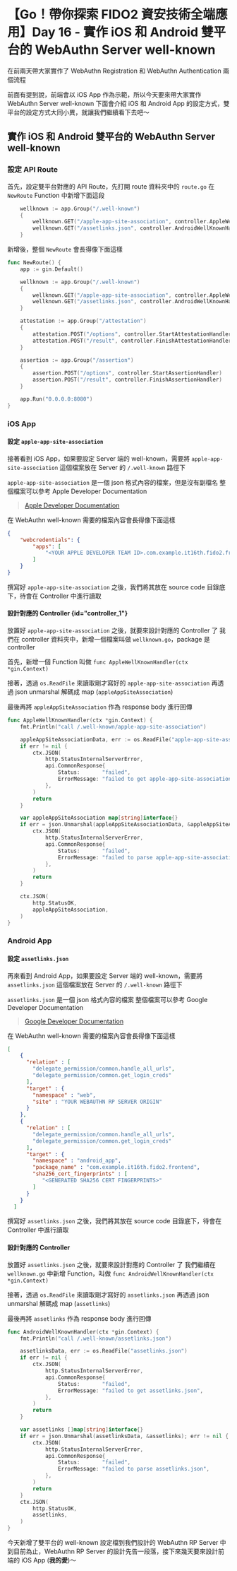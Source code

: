 # 【Go！帶你探索 FIDO2 資安技術全端應用】Day 16 - 實作 iOS 和 Android 雙平台的 WebAuthn Server well-known

在前兩天帶大家實作了 WebAuthn Registration 和 WebAuthn Authentication 兩個流程

前面有提到說，前端會以 iOS App 作為示範，所以今天要來帶大家實作 WebAuthn Server well-known
下面會介紹 iOS 和 Android App 的設定方式，雙平台的設定方式大同小異，就讓我們繼續看下去吧～

## 實作 iOS 和 Android 雙平台的 WebAuthn Server well-known

### 設定 API Route

首先，設定雙平台對應的 API Route，先打開 route 資料夾中的 `route.go`
在 `NewRoute` Function 中新增下面這段

```go
	wellknown := app.Group("/.well-known")
	{
		wellknown.GET("/apple-app-site-association", controller.AppleWellKnownHandler)
		wellknown.GET("/assetlinks.json", controller.AndroidWellKnownHandler)
	}
```

新增後，整個 `NewRoute` 會長得像下面這樣

```go
func NewRoute() {
	app := gin.Default()

	wellknown := app.Group("/.well-known")
	{
		wellknown.GET("/apple-app-site-association", controller.AppleWellKnownHandler)
		wellknown.GET("/assetlinks.json", controller.AndroidWellKnownHandler)
	}

	attestation := app.Group("/attestation")
	{
		attestation.POST("/options", controller.StartAttestationHandler)
		attestation.POST("/result", controller.FinishAttestationHandler)
	}

	assertion := app.Group("/assertion")
	{
		assertion.POST("/options", controller.StartAssertionHandler)
		assertion.POST("/result", controller.FinishAssertionHandler)
	}

	app.Run("0.0.0.0:8080")
}
```

### iOS App

#### 設定 `apple-app-site-association`

接著看到 iOS App，如果要設定 Server 端的 well-known，需要將 `apple-app-site-association` 這個檔案放在 Server 的 `/.well-known` 路徑下

`apple-app-site-association` 是一個 json 格式內容的檔案，但是沒有副檔名
整個檔案可以參考 Apple Developer Documentation

> [Apple Developer Documentation](https://developer.apple.com/documentation/xcode/supporting-associated-domains)

在 WebAuthn well-known 需要的檔案內容會長得像下面這樣

```json
{
    "webcredentials": {
        "apps": [
            "<YOUR APPLE DEVELOPER TEAM ID>.com.example.it16th.fido2.frontend"
        ]
    }
}
```

撰寫好 `apple-app-site-association` 之後，我們將其放在 source code 目錄底下，待會在 Controller 中進行讀取

#### 設計對應的 Controller {id="controller_1"}

放置好 `apple-app-site-association` 之後，就要來設計對應的 Controller 了
我們在 controller 資料夾中，新增一個檔案叫做 `wellknown.go`，package 是 controller

首先，新增一個 Function 叫做 `func AppleWellKnownHandler(ctx *gin.Context)`

接著，透過 `os.ReadFile` 來讀取剛才寫好的 `apple-app-site-association`
再透過 json unmarshal 解碼成 map (`appleAppSiteAssociation`)

最後再將 `appleAppSiteAssociation` 作為 response body 進行回傳

```go
func AppleWellKnownHandler(ctx *gin.Context) {
	fmt.Println("call /.well-known/apple-app-site-association")

	appleAppSiteAssociationData, err := os.ReadFile("apple-app-site-association")
	if err != nil {
		ctx.JSON(
			http.StatusInternalServerError,
			api.CommonResponse{
				Status:       "failed",
				ErrorMessage: "failed to get apple-app-site-association",
			},
		)
		return
	}

	var appleAppSiteAssociation map[string]interface{}
	if err = json.Unmarshal(appleAppSiteAssociationData, &appleAppSiteAssociation); err != nil {
		ctx.JSON(
			http.StatusInternalServerError,
			api.CommonResponse{
				Status:       "failed",
				ErrorMessage: "failed to parse apple-app-site-association",
			},
		)
		return
	}

	ctx.JSON(
		http.StatusOK,
		appleAppSiteAssociation,
	)
}
```

### Android App

#### 設定 `assetlinks.json`

再來看到 Android App，如果要設定 Server 端的 well-known，需要將 `assetlinks.json` 這個檔案放在 Server 的 `/.well-known` 路徑下

`assetlinks.json` 是一個 json 格式內容的檔案
整個檔案可以參考 Google Developer Documentation

> [Google Developer Documentation](https://developers.google.com/identity/credential-sharing/example-multiple-websites-apps)

在 WebAuthn well-known 需要的檔案內容會長得像下面這樣

```json
[
    {
      "relation" : [
        "delegate_permission/common.handle_all_urls",
        "delegate_permission/common.get_login_creds"
      ],
      "target" : {
        "namespace" : "web",
        "site" : "YOUR WEBAUTHN RP SERVER ORIGIN"
      }
    },
    {
      "relation" : [
        "delegate_permission/common.handle_all_urls",
        "delegate_permission/common.get_login_creds"
      ],
      "target" : {
        "namespace" : "android_app",
        "package_name" : "com.example.it16th.fido2.frontend",
        "sha256_cert_fingerprints" : [
           "<GENERATED SHA256 CERT FINGERPRINTS>"
        ]
      }
    }
  ]
```

撰寫好 `assetlinks.json` 之後，我們將其放在 source code 目錄底下，待會在 Controller 中進行讀取

#### 設計對應的 Controller

放置好 `assetlinks.json` 之後，就要來設計對應的 Controller 了
我們繼續在 `wellknown.go` 中新增 Function，叫做 `func AndroidWellKnownHandler(ctx *gin.Context)`

接著，透過 `os.ReadFile` 來讀取剛才寫好的 `assetlinks.json`
再透過 json unmarshal 解碼成 map (`assetlinks`)

最後再將 `assetlinks` 作為 response body 進行回傳

```go
func AndroidWellKnownHandler(ctx *gin.Context) {
	fmt.Println("call /.well-known/assetlinks.json")

	assetlinksData, err := os.ReadFile("assetlinks.json")
	if err != nil {
		ctx.JSON(
			http.StatusInternalServerError,
			api.CommonResponse{
				Status:       "failed",
				ErrorMessage: "failed to get assetlinks.json",
			},
		)
		return
	}

	var assetlinks []map[string]interface{}
	if err = json.Unmarshal(assetlinksData, &assetlinks); err != nil {
		ctx.JSON(
			http.StatusInternalServerError,
			api.CommonResponse{
				Status:       "failed",
				ErrorMessage: "failed to parse assetlinks.json",
			},
		)
		return
	}
	ctx.JSON(
		http.StatusOK,
		assetlinks,
	)
}
```

今天新增了雙平台的 well-known 設定檔到我們設計的 WebAuthn RP Server 中
到目前為止，WebAuthn RP Server 的設計先告一段落，接下來幾天要來設計前端的 iOS App (**我的愛**)～